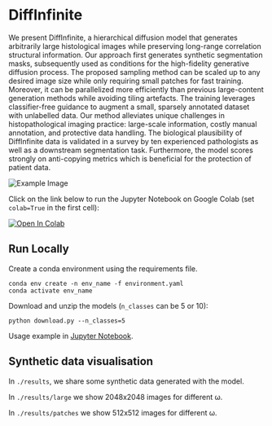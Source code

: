 # DiffInfinite

We present DiffInfinite, a hierarchical diffusion model that generates arbitrarily large histological images while preserving long-range correlation structural information. Our approach first generates synthetic segmentation masks, subsequently used as conditions for the high-fidelity generative diffusion process. The proposed sampling method can be scaled up to any desired image size while only requiring small patches for fast training. Moreover, it can be parallelized more efficiently than previous large-content generation methods while avoiding tiling artefacts. The training leverages classifier-free guidance to augment a small, sparsely annotated dataset with unlabelled data. Our method alleviates unique challenges in histopathological imaging practice: large-scale information, costly manual annotation, and protective data handling. The biological plausibility of DiffInfinite data is validated in a survey by ten experienced pathologists as well as a downstream segmentation task. Furthermore, the model scores strongly on anti-copying metrics which is beneficial for the protection of patient data.

![Example Image](images/examples/synth_examples.png)

Click on the link below to run the Jupyter Notebook on Google Colab (set ```colab=True``` in the first cell):

<a target="_blank" href="https://colab.research.google.com/github/diffinfinite/diffinfinite/blob/master/main.ipynb">

  <img src="https://colab.research.google.com/assets/colab-badge.svg" alt="Open In Colab"/>

</a>


## Run Locally

Create a conda environment using the requirements file.

```
conda env create -n env_name -f environment.yaml
conda activate env_name
```

Download and unzip the models (```n_classes``` can be 5 or 10):

```
python download.py --n_classes=5
```

Usage example in [Jupyter Notebook](main.ipynb). 


## Synthetic data visualisation

In ```./results```, we share some synthetic data generated with the model. 

In ```./results/large``` we show 2048x2048 images for different ω.

In ```./results/patches``` we show 512x512 images for different ω.